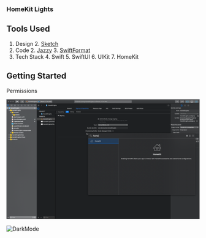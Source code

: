 ### HomeKit Lights


## Tools Used
1. Design 
	2. [Sketch](https://www.sketch.com)
3. Code
	2. [Jazzy](https://github.com/realm/jazzy)
	3. [SwiftFormat](https://github.com/nicklockwood/SwiftFormat)
3. Tech Stack
	4. Swift
	5. SwiftUI
	6. UIKit
	7. HomeKit


## Getting Started

Permissions 

![Permissions](assets/images/image1.png)

![DarkMode](assets/images/DarkMode.gif)